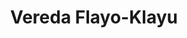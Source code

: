 ---
title: Vereda Flayo-Klayu
nombre_comunidad: Vereda Flayo-Klayu
municipio: Toribío
departamento: Cauca
descripcion: >-
  Comunidad en su mayoría étnica, origen NASA. Prevalece la caficultura, la
  psiciultura y el cultivo de Mora. El ingreso a la vereda el Flayó es
  montañoso,.Existen redes de energía y para el abastecimiento de agua se cuenta
  con un acueducto veredal por el cual cada familia debe pagar para las labores
  de mantenimiento y tratamiento del agua la cual es tomada de la quebrada El
  Cedro. La vereda el flayo en nuestro idioma KLAYU ya que cuentan los mayores,
  era un territorio era amplio ya que no había tanta población y se criaba mucho
  el ganado, este ganado pertenecía a los lugares altos de la vereda y bajaba a
  la parte baja a tomar agua salada. Como los españoles no podían pronunciar
  Klayu decidieron llamarlo el Flayó.
num_personas: 1050
num_familias: 300
min_distancia_casco_urbano: 20
km_distancia_casco_urbano: 5
vias_acceso: >-
  Vía Toribio - Jambaló. En regular estado ya que es hecho de balastro lo que
  produce hueco, se puede transitar con precaución.

  El ingreso a la vereda el Flayó se realiza a través de vía terciaria,
  identificándose inicialmente una carretera en afirmado y en tierra,
  predominando un terreno montañoso, en estado regular que es transitado en moto
  y/o en mula que son los medios de transporte utilizados por los pobladores. 
infraestructura_comunitaria:
  - Iglesias
  - Juntas de Acción Comunal (JAC)
  - Tiendas
  - Espacios deportivos
notas_infraestructura_comunitaria: null
liderazgo_comunidad:
  - >-
    Hay un movimiento de líderes fuertes organizados a partir del proyecto de
    vida NASA

    Trabajan en mingas y se reunen en Tulpas.
inclusion_diversidad_genero: null
comentarios_conectividad: >-
  Ausencia de cobertura de servicios de conectividad e infraestructura que
  limita el uso de estos servicios en esta zona.

  Algunos habitantes de la vereda cuentan con dispositivos móviles y acceden a
  servicios de internet de manera particular a través de la contratación del
  servicio con operadores.  móviles. Al interior de la comunidad se maneja el
  voz a voz, el perifoneo y las carteleras.
punto_SOLE: Punto Vive Digital
comentarios_punto_SOLE:
  - https://padlet.com/comunidadflayo/comunidad-de-el-flayo-lphqazcgtm1qz8h2
ppales_actividades_economicas_vocacion_productiva: []
comentarios_ppales_actividades_economicas_vocacion_productiva: |-
  Agricultura (Café y Mora).
  Piscicultura (10 familias).
comunidad_sostenible_uso_suelo: >-
  En la parte alta presencia de árboles y se tiene planteado un proyecto de
  reforestación para la conservación y cuidado del medio ambiente. 
org_con_proyeccion: []
servicios_publicos_comunidades_focalizadas:
  - Energía
  - Acueducto
  - Recolección de basuras
comunidades_focalizadas_educacion_infraestructura_educativa: []
comunidades_focalizadas_practicas_organizativas: []
conectividad_minima: Regular
iniciativas_priorizadas:
  - >-
    A partir de WLH se fortalecieron las prácticas principales  de productividad
    en la finca y los procesos de post cosecha para alcanzar un mejor grano de
    café y mercados diferenciales.
org_focalizada: []
riesgo: ''
otros_programas_USAID:
  - >-
    Fertilización para el cultivo de café en el 2017 y charlas para la
    utilización de los insumos
alianzas_colaboradores: []
posibilidad_iniciativas_conjuntas_aliados_2: []
actividades_ocio: []
medios_comunicacion_narrativas_locales:
  - Nasa Stereo
num_visitas_realizadas: 20
num_diagnosticos_rurales_participativos_realizados: 1
infraestructura_salud_atencion_psicosocial: []
notas_infraestructura_salud_atencion_psicosocial: >-
  Cuentan con el Sistema Indígena de Salud Propio Intercultural (SISPI), que
  parte de sabedores ancestrales. "Formación de líderes" se encarga del centro
  de formación de recuperación del idioma. Allí abordan temas de género,
  empoderamiento de mujeres y reclutamiento forzado. Desde el proyecto Nasa se
  cuenta con un coordinador de salud y auxiliares comunitarios.

  Gracias al programa el CXAYU`CE JXUT EMPRESA SOCIAL DEL ESTADO UNIDAD DE
  ATENCIÓN EN SALUD ofrece el servicio de psicología de manera presencia en la
  cabecera municipal de Toribio.
num_visitas_predio: 0
url: /reportes/vereda-flayo-klayu
layout: comunidad
download_file: /reportes/vereda-flayo-klayu.pdf

---